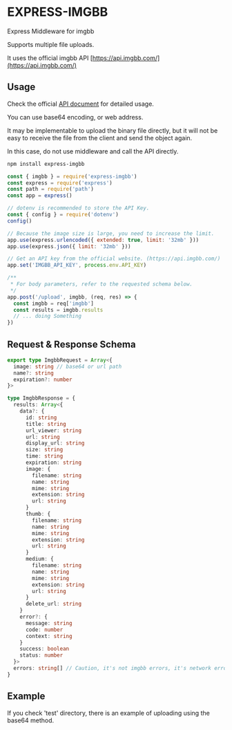 # EXPRESS-IMGBB

Express Middleware for imgbb

Supports multiple file uploads.

It uses the official imgbb API [https://api.imgbb.com/](https://api.imgbb.com/)

## Usage

Check the official [API document](https://api.imgbb.com/) for detailed usage.

You can use base64 encoding, or web address.

It may be implementable to upload the binary file directly, but it will not be easy to receive the file from the client and send the object again.

In this case, do not use middleware and call the API directly.

```bash
npm install express-imgbb
```

```javascript
const { imgbb } = require('express-imgbb')
const express = require('express')
const path = require('path')
const app = express()

// dotenv is recommended to store the API Key.
const { config } = require('dotenv')
config()

// Because the image size is large, you need to increase the limit.
app.use(express.urlencoded({ extended: true, limit: '32mb' }))
app.use(express.json({ limit: '32mb' }))

// Get an API key from the official website. (https://api.imgbb.com/)
app.set('IMGBB_API_KEY', process.env.API_KEY)

/**
 * For body parameters, refer to the requested schema below.
 */
app.post('/upload', imgbb, (req, res) => {
  const imgbb = req['imgbb']
  const results = imgbb.results
  // ... doing Something
})
```

## Request & Response Schema

```typescript
export type ImgbbRequest = Array<{
  image: string // base64 or url path
  name?: string
  expiration?: number
}>

type ImgbbResponse = {
  results: Array<{
    data?: {
      id: string
      title: string
      url_viewer: string
      url: string
      display_url: string
      size: string
      time: string
      expiration: string
      image: {
        filename: string
        name: string
        mime: string
        extension: string
        url: string
      }
      thumb: {
        filename: string
        name: string
        mime: string
        extension: string
        url: string
      }
      medium: {
        filename: string
        name: string
        mime: string
        extension: string
        url: string
      }
      delete_url: string
    }
    error?: {
      message: string
      code: number
      context: string
    }
    success: boolean
    status: number
  }>
  errors: string[] // Caution, it's not imgbb errors, it's network errors.
}
```

## Example

If you check 'test' directory, there is an example of uploading using the base64 method.

